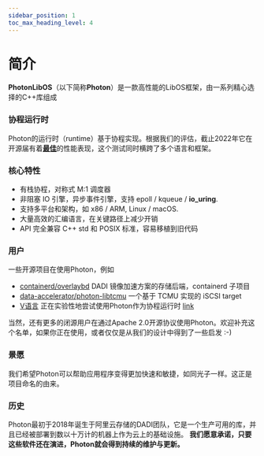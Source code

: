 ```yaml
---
sidebar_position: 1
toc_max_heading_level: 4
---
```


# 简介

**PhotonLibOS**（以下简称**Photon**）是一款高性能的LibOS框架，由一系列精心选择的C++库组成

### 协程运行时

Photon的运行时（runtime）基于协程实现。根据我们的评估，截止2022年它在开源届有着[**最佳**](../performance/network-performance#2-ping-pong)的性能表现，这个测试同时横跨了多个语言和框架。


### 核心特性

* 有栈协程，对称式 M:1 调度器
* 非阻塞 IO 引擎，异步事件引擎，支持 epoll / kqueue / **io_uring**.
* 支持多平台和架构，如 x86 / ARM, Linux / macOS.
* 大量高效的汇编语言，在关键路径上减少开销
* API 完全兼容 C++ std 和 POSIX 标准，容易移植到旧代码

### 用户

一些开源项目在使用Photon，例如

- [containerd/overlaybd](https://github.com/containerd/overlaybd) DADI 镜像加速方案的存储后端，containerd 子项目
- [data-accelerator/photon-libtcmu](https://github.com/data-accelerator/photon-libtcmu) 一个基于 TCMU 实现的 iSCSI target
- [V语言](https://vlang.io/) 正在实验性地尝试使用Photon作为协程运行时 [link](https://github.com/vlang/v/blob/master/vlib/coroutines/coroutines.c.v)

当然，还有更多的闭源用户在通过Apache 2.0开源协议使用Photon。欢迎补充这个名单，如果你正在使用，或者仅仅是从我们的设计中得到了一些启发 :-)

### 景愿

我们希望Photon可以帮助应用程序变得更加快速和敏捷，如同光子一样。这正是项目命名的由来。

### 历史

Photon最初于2018年诞生于阿里云存储的DADI团队，它是一个生产可用的库，并且已经被部署到数以十万计的机器上作为云上的基础设施。
**我们愿意承诺，只要这些软件还在演进，Photon就会得到持续的维护与更新。**
